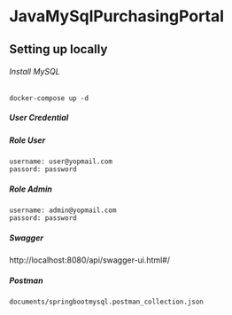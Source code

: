 # JavaMySqlPurchasingPortal
## Setting up locally
###### Install MySQL
```
docker-compose up -d
```
##### User Credential
##### Role User
```
username: user@yopmail.com
passord: password
```
##### Role Admin
```
username: admin@yopmail.com
passord: password
```
##### Swagger
http://localhost:8080/api/swagger-ui.html#/
##### Postman
```
documents/springbootmysql.postman_collection.json
```